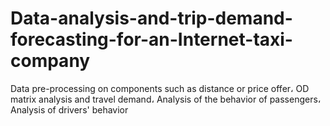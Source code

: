 # Data-analysis-and-trip-demand-forecasting-for-an-Internet-taxi-company
Data pre-processing on components such as distance or price offer، OD matrix analysis and travel demand، Analysis of the behavior of passengers، Analysis of drivers' behavior
